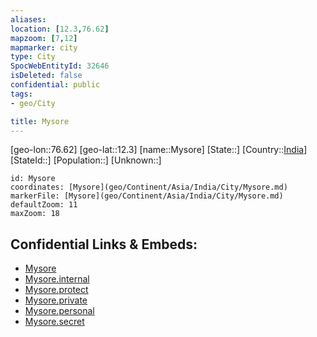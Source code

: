 ```yaml
---
aliases: 
location: [12.3,76.62]
mapzoom: [7,12] 
mapmarker: city 
type: City
SpocWebEntityId: 32646
isDeleted: false
confidential: public
tags:
- geo/City

title: Mysore
---
```


[geo-lon::76.62]
[geo-lat::12.3]
[name::Mysore]
[State::]
[Country::[India](geo/Continent/Asia/India.md)]
[StateId::]
[Population::]
[Unknown::]


```leaflet
id: Mysore
coordinates: [Mysore](geo/Continent/Asia/India/City/Mysore.md)
markerFile: [Mysore](geo/Continent/Asia/India/City/Mysore.md)
defaultZoom: 11 
maxZoom: 18
```


## Confidential Links & Embeds: 
- [Mysore](../../../../../../_public/geo/Continent/Asia/India/City/Mysore.md) 
- [Mysore.internal](../../../../../../_internal/geo/Continent/Asia/India/City/Mysore.internal.md) 
- [Mysore.protect](../../../../../../_protect/geo/Continent/Asia/India/City/Mysore.protect.md) 
- [Mysore.private](../../../../../../_private/geo/Continent/Asia/India/City/Mysore.private.md) 
- [Mysore.personal](../../../../../../_personal/geo/Continent/Asia/India/City/Mysore.personal.md) 
- [Mysore.secret](../../../../../../_secret/geo/Continent/Asia/India/City/Mysore.secret.md) 
